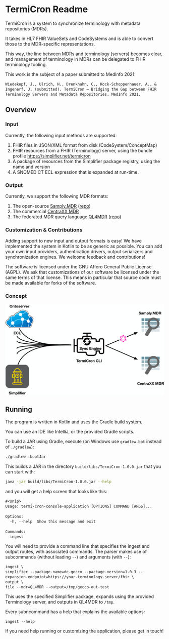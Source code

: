 # TermiCron Readme

TermiCron is a system to synchronize terminology with metadata repositories (MDRs).

It takes in HL7 FHIR ValueSets and CodeSystems and is able to convert those to the MDR-specific representations.

This way, the line between MDRs and terminology (servers) becomes clear, and management of terminology in MDRs can be delegated to FHIR terminology tooling.

This work is the subject of a paper submitted to MedInfo 2021:

```
Wiedekopf, J., Ulrich, H., Drenkhahn, C., Kock-Schoppenhauer, A., & Ingenerf, J. (submitted). TermiCron – Bridging the Gap between FHIR Terminology Servers and Metadata Repositories. MedInfo 2021. 
```

## Overview

### Input

Currently, the following input methods are supported:

1. FHIR files in JSON/XML format from disk (CodeSystem/ConceptMap)
2. FHIR resources from a FHIR (Terminology) server, using the bundle profile https://simplifier.net/termicron
3. A package of resources from the Simplifier package registry, using the name and version
4. A SNOMED CT ECL expression that is expanded at run-time.

### Output

Currently, we support the following MDR formats:

1. The open-source [Samply.MDR](https://pubmed.ncbi.nlm.nih.gov/30147039/) ([repo](https://bitbucket.org/medicalinformatics/mig.samply.mdr.gui))
2. The commercial [CentraXX MDR](https://www.kairos.de/en/products/centraxx-mdr/)
3. The federated MDR query language [QL4MDR](https://www.ncbi.nlm.nih.gov/pmc/articles/PMC6421684/) ([repo](https://github.com/itcr-uni-luebeck/QL4MDR))

### Customization & Contributions

Adding support to new input and output formats is easy! We have implemented the system in Kotlin to be as generic as possible. You can add your own input providers, authentication drivers, output serializers and synchronization engines. We welcome feedback and contributions!

The software is licensed under the GNU Affero General Public License (AGPL). We ask that customizations of our software be licensed under the same terms of that license. This means in particular that source code must be made available for forks of the software.

### Concept

![TermiCron Concept](termicron.png)

## Running

The program is written in Kotlin and uses the Gradle build system.

You can use an IDE like IntelliJ, or the provided Gradle scripts.

To build a JAR using Gradle, execute (on Windows use `gradlew.bat` instead of `./gradlew`):

```bash
./gradlew :bootJar
```

This builds a JAR in the directory `build/libs/TermiCron-1.0.0.jar` that you can start with:

```bash
java -jar build/libs/TermiCron-1.0.0.jar --help
```

and you will get a help screen that looks like this:

```
#<snip>
Usage: termi-cron-console-application [OPTIONS] COMMAND [ARGS]...

Options:
  -h, --help  Show this message and exit

Commands:
  ingest
```

You will need to provide a command line that specifies the ingest and output routes, with associated commands. The parser makes use of subcommands (without leading `--`) and arguments (with `--`):

```
ingest \
simplifier --package-name=de.gecco --package-version=1.0.3 --expansion-endpoint=https://your.terminology.server/fhir \
output \
file --mdr=QL4MDR --output=/tmp/gecco-out-test
```

This uses the specified Simplifier package, expands using the provided Terminology server, and outputs in QL4MDR to `/tmp`.

Every subncommand has a help that explains the available options:

```
ingest --help
```

If you need help running or customizing the application, please get in touch!

